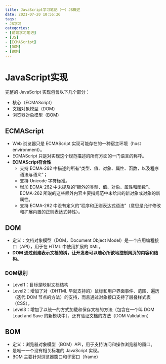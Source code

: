 ```yaml
---
title: JavaScript学习笔记（一）JS概述
date: 2021-07-20 10:56:26
tags:
- JS学习
categories:
- [前端学习笔记]
- [JS]
- [ECMAScript]
- [DOM]
- [BOM]
---
```


# JavaScript实现

完整的 JavaScript 实现包含以下几个部分：
* 核心（ECMAScript）
* 文档对象模型（DOM）
* 浏览器对象模型（BOM）

## ECMAScript

* Web 浏览器只是 ECMAScript 实现可能存在的一种宿主环境（host environment）。
* ECMAScript 只是对实现这个规范描述的所有方面的一门语言的称呼。
* **ECMAScript符合性**
    * 支持 ECMA-262 中描述的所有“类型、值、对象、属性、函数，以及程序语法与语义”；
    * 支持 Unicode 字符标准。
    * 增加 ECMA-262 中未提及的“额外的类型、值、对象、属性和函数”。ECMA-262 所说的这些额外内容主要指规范中未给出的新对象或对象的新属性。
    * 支持 ECMA-262 中没有定义的“程序和正则表达式语法”（意思是允许修改和扩展内置的正则表达式特性）。

## DOM

* 定义：文档对象模型（DOM，Document Object Model）是一个应用编程接口（API），用于在 HTML 中使用扩展的 XML。
* **DOM 通过创建表示文档的树，让开发者可以随心所欲地控制网页的内容和结构。**


### DOM级别

* Level1：目标是映射文档结构
* Level2：增加了对（DHTML 早就支持的）鼠标和用户界面事件、范围、遍历（迭代 DOM 节点的方法）的支持，而且通过对象接口支持了层叠样式表（CSS）。
* Level3：增加了以统一的方式加载和保存文档的方法（包含在一个叫 DOM Load and Save 的新模块中），还有验证文档的方法（DOM Validation）

## BOM

* 定义：浏览器对象模型（BOM）API，用于支持访问和操作浏览器的窗口。
* 是唯一一个没有相关标准的 JavaScript 实现。
* BOM 主要针对浏览器窗口和子窗口（frame）
